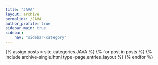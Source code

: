 ```yaml
---
title: "JAVA"
layout: archive
permalink: /JAVA
author_profile: true
sidebar_main: true
sidebar:
    nav: "sidebar-category"
---
```



{% assign posts = site.categories.JAVA %}
{% for post in posts %} {% include archive-single.html type=page.entries_layout %} {% endfor %}

<!--
categories 를 바꿔준 후
[ data/navigation.yml ] 파일에 있는 
사이드바를 변경해주면 된다.
-->